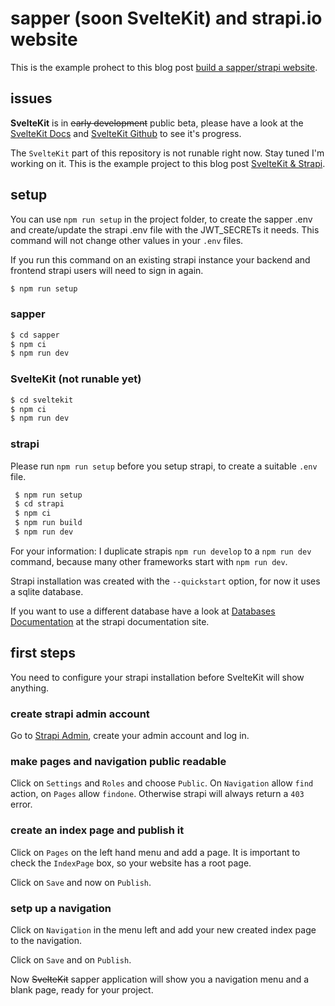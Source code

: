 # sapper (soon SvelteKit) and strapi.io website

This is the example prohect to this blog post [build a sapper/strapi website](https://raoulkramer.de/build-a-sapper-strapi-website/).

## issues

**SvelteKit** is in ~~early development~~ public beta, please have a look at the [SvelteKit Docs](https://kit.svelte.dev/docs) and [SvelteKit Github](https://github.com/sveltejs/kit) to see it's progress.

The `SvelteKit` part of this repository is not runable right now. Stay tuned I'm working on it.
This is the example project to this blog post [SvelteKit & Strapi](https://raoulkramer.de/build-a-sveltekit-strapi-website).

## setup

You can use `npm run setup` in the project folder, to create the sapper .env and create/update the strapi .env file with the JWT_SECRETs it needs. This command will not change other values in your `.env` files.

If you run this command on an existing strapi instance your backend and frontend strapi users will need to sign in again.

``` bash
$ npm run setup
```

### sapper

``` bash
$ cd sapper
$ npm ci
$ npm run dev
```

### SvelteKit (not runable yet)

``` bash
$ cd sveltekit
$ npm ci
$ npm run dev
```

### strapi

Please run `npm run setup` before you setup strapi, to create a suitable `.env` file.

```bash
 $ npm run setup
 $ cd strapi
 $ npm ci
 $ npm run build
 $ npm run dev
```

For your information: I duplicate strapis `npm run develop` to a `npm run dev` command,
because many other frameworks start with `npm run dev`.

Strapi installation was created with the `--quickstart` option, for now it uses a sqlite database.

If you want to use a different database have a look at [Databases Documentation](https://strapi.io/documentation/v3.x/guides/databases.html) at the strapi documentation site.

## first steps

You need to configure your strapi installation before SvelteKit will show anything.

### create strapi admin account

Go to [Strapi Admin](http://localhost:1337/admin), create your admin account and log in.

### make pages and navigation public readable

Click on `Settings` and `Roles` and choose `Public`. On `Navigation` allow `find` action, on `Pages` allow `findone`. Otherwise strapi will always return a `403` error.

### create an index page and publish it

Click on `Pages` on the left hand menu and add a page. It is important to check the `IndexPage` box,
so your website has a root page.

Click on `Save` and now on `Publish`.

### setp up a navigation

Click on `Navigation` in the menu left and add your new created index page to the navigation.

Click on `Save` and on `Publish`.

Now ~~SvelteKit~~ sapper application will show you a navigation menu and a blank page, ready for your project.